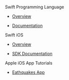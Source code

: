 Swift Programming Language

* [Overview](https://developer.apple.com/swift/)

* [Documentation](https://docs.swift.org/swift-book/documentation/the-swift-programming-language/)

Swift iOS

* [Overview](https://developer.apple.com/ios/)

* [SDK Documentation](https://developer.apple.com/documentation/ios-ipados-release-notes)

Apple iOS App Tutorials

* [Eathquakes App](https://developer.apple.com/tutorials/app-dev-training/getting-started-with-earthquakes)
